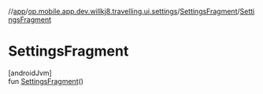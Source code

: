 //[app](../../../index.md)/[op.mobile.app.dev.willkj8.travelling.ui.settings](../index.md)/[SettingsFragment](index.md)/[SettingsFragment](-settings-fragment.md)

# SettingsFragment

[androidJvm]\
fun [SettingsFragment](-settings-fragment.md)()
